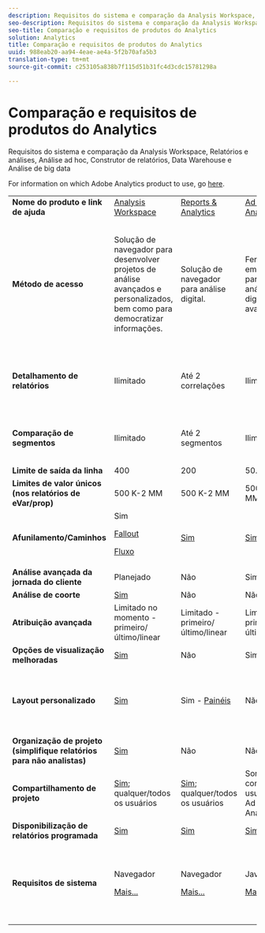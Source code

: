 ```yaml
---
description: Requisitos do sistema e comparação da Analysis Workspace, Relatórios e análises, Análise ad hoc, Construtor de relatórios, Data Warehouse e Análise de big data
seo-description: Requisitos do sistema e comparação da Analysis Workspace, Relatórios e análises, Análise ad hoc, Construtor de relatórios, Data Warehouse e Análise de big data
seo-title: Comparação e requisitos de produtos do Analytics
solution: Analytics
title: Comparação e requisitos de produtos do Analytics
uuid: 988eab20-aa94-4eae-ae4a-5f2b70afa5b3
translation-type: tm+mt
source-git-commit: c253105a838b7f115d51b31fc4d3cdc15781298a

---
```



# Comparação e requisitos de produtos do Analytics

Requisitos do sistema e comparação da Analysis Workspace, Relatórios e análises, Análise ad hoc, Construtor de relatórios, Data Warehouse e Análise de big data

For information on which Adobe Analytics product to use, go [here](/help/admin/c-analytics-product-comparison/which-analytics-tool.md).

<table id="table_8A42BE3253024552A170F6471B1E4D1D"> 
 <tbody> 
  <tr> 
   <td> <b>Nome do produto e link de ajuda</b> </td> 
   <td> <a href="https://marketing.adobe.com/resources/help/en_US/analytics/analysis-workspace/"> Analysis Workspace </a> </td> 
   <td> <a href="https://marketing.adobe.com/resources/help/en_US/sc/user/index.html"> Reports &amp; Analytics </a> </td> 
   <td> <a href="https://marketing.adobe.com/resources/help/en_US/dsc/"> Ad Hoc Analysis </a> </td> 
   <td> <a href="https://marketing.adobe.com/resources/help/en_US/arb/index.html"> Report Builder </a> </td> 
   <td colname="col06"> <a href="https://marketing.adobe.com/resources/help/en_US/reference/data_warehouse.html"> Data Warehouse </a> </td> 
   <td colname="col6"> <a href="https://docs.adobe.com/content/help/en/data-workbench/using/home.html"> Data Workbench </a> </td> 
  </tr> 
  <tr> 
   <td> <b>Método de acesso</b> </td> 
   <td> Solução de navegador para desenvolver projetos de análise avançados e personalizados, bem como para democratizar informações. </td> 
   <td> Solução de navegador para análise digital. </td> 
   <td> Ferramenta em Java para análises digitais avançadas. </td> 
   <td> Suplemento do Excel que permite a criação de solicitações personalizadas de dados de R&amp;A e a visualização usando o Microsoft Excel. </td> 
   <td colname="col06"> Solução de navegador que gera relatórios no formato <span class="filepath">.csv</span>. Pode gerar arquivos no formato Tableau. </td> 
   <td colname="col6"> Ferramenta de análise multicanal para análises avançadas, como modelo de atribuição personalizado, análise preditiva e análise completa do cliente. </td> 
  </tr> 
  <tr> 
   <td> <b>Detalhamento de relatórios</b> </td> 
   <td> Ilimitado </td> 
   <td> Até 2 correlações </td> 
   <td> Ilimitado </td> 
   <td> Até 2 correlações </td> 
   <td colname="col06"> Executa detalhamentos expandidos e ilimitados, detalhamento por segmento. </td> 
   <td colname="col6"> Ilimitado </td> 
  </tr> 
  <tr> 
   <td> <b>Comparação de segmentos</b> </td> 
   <td> Ilimitado </td> 
   <td> Até 2 segmentos </td> 
   <td> Ilimitado </td> 
   <td> Ilimitada (pilha de solicitação de dados) </td> 
   <td colname="col06"> 1 segmento. Suporte a diversos segmentos (empilhados). </td> 
   <td colname="col6"> Ilimitado </td> 
  </tr> 
  <tr> 
   <td> <b>Limite de saída da linha</b> </td> 
   <td> 400 </td> 
   <td> 200 </td> 
   <td> 50.000 </td> 
   <td> 50.000 </td> 
   <td colname="col06"> Ilimitado </td> 
   <td colname="col6"> Personalizável </td> 
  </tr> 
  <tr> 
   <td> <b>Limites de valor únicos (nos relatórios de eVar/prop)</b> </td> 
   <td> 500 K-2 MM </td> 
   <td> 500 K-2 MM </td> 
   <td> 500 K-2 MM </td> 
   <td> 500 K-2 MM </td> 
   <td colname="col06"> Ilimitado </td> 
   <td colname="col6"> Personalizável </td> 
  </tr> 
  <tr> 
   <td> <b>Afunilamento/Caminhos</b> </td> 
   <td> Sim <p> </p> <a href="https://marketing.adobe.com/resources/help/en_US/analytics/analysis-workspace/fallout_flow.html"> Fallout </a> <p> <a href="https://marketing.adobe.com/resources/help/en_US/analytics/analysis-workspace/flow.html"> Fluxo </a> </p> </td> 
   <td> <a href="https://marketing.adobe.com/resources/help/en_US/sc/user/reports.html"> Sim </a> </td> 
   <td> <a href="https://marketing.adobe.com/resources/help/en_US/dsc/c_reports_paths.html"> Sim </a> </td> 
   <td> Sim </td> 
   <td colname="col06"> Não </td> 
   <td colname="col6"> Sim </td> 
  </tr> 
  <tr> 
   <td> <b>Análise avançada da jornada do cliente</b> </td> 
   <td> Planejado </td> 
   <td> Não </td> 
   <td> Sim </td> 
   <td> Não </td> 
   <td colname="col06"> Não </td> 
   <td colname="col6"> Sim </td> 
  </tr> 
  <tr> 
   <td> <b>Análise de coorte</b> </td> 
   <td> <a href="https://marketing.adobe.com/resources/help/en_US/analytics/analysis-workspace/cohort_analysis.html"> Sim </a> </td> 
   <td> Não </td> 
   <td> Não </td> 
   <td> Não </td> 
   <td colname="col06"> Não </td> 
   <td colname="col6"> Sim </td> 
  </tr> 
  <tr> 
   <td> <b>Atribuição avançada</b> </td> 
   <td> Limitado no momento - primeiro/último/linear </td> 
   <td> Limitado - primeiro/último/linear </td> 
   <td> Limitado - primeiro/último/linear </td> 
   <td> Limitado - primeiro/último/linear </td> 
   <td colname="col06"> Limitado - primeiro/último/linear </td> 
   <td colname="col6"> Sim </td> 
  </tr> 
  <tr> 
   <td> <b>Opções de visualização melhoradas</b> </td> 
   <td> <a href="https://marketing.adobe.com/resources/help/en_US/analytics/analysis-workspace/analysis-workspace-features.html"> Sim </a> </td> 
   <td> Não </td> 
   <td> Sim </td> 
   <td> Sim </td> 
   <td colname="col06"> Não </td> 
   <td colname="col6"> Sim </td> 
  </tr> 
  <tr> 
   <td> <b>Layout personalizado</b> </td> 
   <td> <a href="https://marketing.adobe.com/resources/help/en_US/analytics/analysis-workspace/analysis-workspace-features.html"> Sim </a> </td> 
   <td> Sim - <a href="https://marketing.adobe.com/resources/help/en_US/sc/user/dashboard.html">Painéis </a> </td> 
   <td> Não </td> 
   <td> <a href="https://marketing.adobe.com/resources/help/en_US/arb/configure_the_custom_layout.html"> Sim </a> </td> 
   <td colname="col06"> <p> Classifique os resultados por detalhamento ou por métricas. </p> </td> 
   <td colname="col6"> Sim </td> 
  </tr> 
  <tr> 
   <td> <b>Organização de projeto (simplifique relatórios para não analistas)</b> </td> 
   <td> <a href="https://marketing.adobe.com/resources/help/en_US/analytics/analysis-workspace/curate.html"> Sim </a> </td> 
   <td> Não </td> 
   <td> Não </td> 
   <td> Sim </td> 
   <td colname="col06"> Não </td> 
   <td colname="col6"> Sim </td> 
  </tr> 
  <tr> 
   <td> <b>Compartilhamento de projeto</b> </td> 
   <td> <a href="https://marketing.adobe.com/resources/help/en_US/analytics/analysis-workspace/curate.html"> Sim</a>; qualquer/todos os usuários </td> 
   <td> <a href="https://marketing.adobe.com/resources/help/en_US/sc/user/scheduling.html"> Sim</a>; qualquer/todos os usuários </td> 
   <td> Somente com usuários da Ad Hoc Analysis </td> 
   <td> Sim; qualquer/todos os usuários </td> 
   <td colname="col06"> Não </td> 
   <td colname="col6"> Sim </td> 
  </tr> 
  <tr> 
   <td> <b>Disponibilização de relatórios programada</b> </td> 
   <td> <a href="https://marketing.adobe.com/resources/help/en_US/analytics/analysis-workspace/schedule-projects.html"> Sim </a> </td> 
   <td> <a href="https://marketing.adobe.com/resources/help/en_US/sc/user/scheduling.html"> Sim </a> </td> 
   <td> <a href="https://marketing.adobe.com/resources/help/en_US/dsc/c_schedule.html"> Sim </a> </td> 
   <td> <a href="https://marketing.adobe.com/resources/help/en_US/arb/schedule_report_requests.html"> Sim </a> </td> 
   <td colname="col06"> Sim </td> 
   <td colname="col6"> Sim </td> 
  </tr> 
  <tr> 
   <td> <b>Requisitos de sistema</b> </td> 
   <td> <p>Navegador </p> <p> <a href="https://marketing.adobe.com/resources/help/en_US/sc/user/requirements.html"> Mais... </a> </p> </td> 
   <td> <p>Navegador </p> <p> <a href="https://marketing.adobe.com/resources/help/en_US/sc/user/requirements.html"> Mais... </a> </p> </td> 
   <td> <p>Java </p> <p> <a href="https://marketing.adobe.com/resources/help/en_US/dsc/c_sys_reqs.html"> Mais... </a> </p> </td> 
   <td> <p>Windows, MS Excel </p> <p> <a href="https://marketing.adobe.com/resources/help/en_US/arb/system_requirements.html"> Mais... </a> </p> </td> 
   <td colname="col06"> Navegador e programa para abrir arquivos <span class="filepath">.csv</span> como MS Excel. Pode gerar arquivos no formato Tableau. </td> 
   <td colname="col6"> Windows 64 bits, placa de vídeo ideal para OpenGL 3.2 (<u><a href="https://marketing.adobe.com/resources/help/en_US/insight/install/c_Data_Workbench_Client_install.html">Mais... </a></u> ) </td> 
  </tr> 
 </tbody> 
</table>

